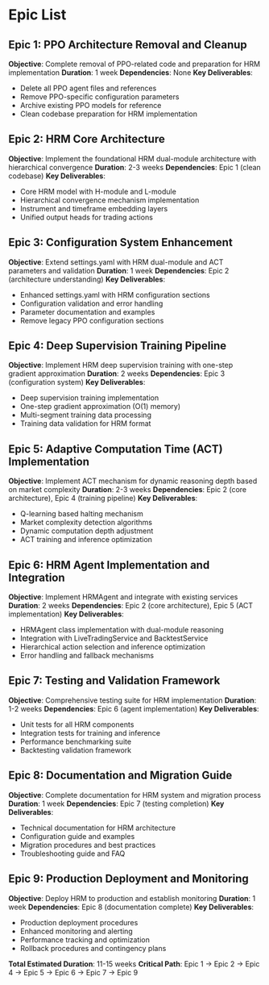 # Epic List

## Epic 1: PPO Architecture Removal and Cleanup

**Objective**: Complete removal of PPO-related code and preparation for HRM implementation
**Duration**: 1 week
**Dependencies**: None
**Key Deliverables**:

- Delete all PPO agent files and references
- Remove PPO-specific configuration parameters
- Archive existing PPO models for reference
- Clean codebase preparation for HRM implementation

## Epic 2: HRM Core Architecture

**Objective**: Implement the foundational HRM dual-module architecture with hierarchical convergence
**Duration**: 2-3 weeks
**Dependencies**: Epic 1 (clean codebase)
**Key Deliverables**:

- Core HRM model with H-module and L-module
- Hierarchical convergence mechanism implementation
- Instrument and timeframe embedding layers
- Unified output heads for trading actions

## Epic 3: Configuration System Enhancement

**Objective**: Extend settings.yaml with HRM dual-module and ACT parameters and validation
**Duration**: 1 week
**Dependencies**: Epic 2 (architecture understanding)
**Key Deliverables**:

- Enhanced settings.yaml with HRM configuration sections
- Configuration validation and error handling
- Parameter documentation and examples
- Remove legacy PPO configuration sections

## Epic 4: Deep Supervision Training Pipeline

**Objective**: Implement HRM deep supervision training with one-step gradient approximation
**Duration**: 2 weeks
**Dependencies**: Epic 3 (configuration system)
**Key Deliverables**:

- Deep supervision training implementation
- One-step gradient approximation (O(1) memory)
- Multi-segment training data processing
- Training data validation for HRM format

## Epic 5: Adaptive Computation Time (ACT) Implementation

**Objective**: Implement ACT mechanism for dynamic reasoning depth based on market complexity
**Duration**: 2-3 weeks
**Dependencies**: Epic 2 (core architecture), Epic 4 (training pipeline)
**Key Deliverables**:

- Q-learning based halting mechanism
- Market complexity detection algorithms
- Dynamic computation depth adjustment
- ACT training and inference optimization

## Epic 6: HRM Agent Implementation and Integration

**Objective**: Implement HRMAgent and integrate with existing services
**Duration**: 2 weeks
**Dependencies**: Epic 2 (core architecture), Epic 5 (ACT implementation)
**Key Deliverables**:

- HRMAgent class implementation with dual-module reasoning
- Integration with LiveTradingService and BacktestService
- Hierarchical action selection and inference optimization
- Error handling and fallback mechanisms

## Epic 7: Testing and Validation Framework

**Objective**: Comprehensive testing suite for HRM implementation
**Duration**: 1-2 weeks
**Dependencies**: Epic 6 (agent implementation)
**Key Deliverables**:

- Unit tests for all HRM components
- Integration tests for training and inference
- Performance benchmarking suite
- Backtesting validation framework

## Epic 8: Documentation and Migration Guide

**Objective**: Complete documentation for HRM system and migration process
**Duration**: 1 week
**Dependencies**: Epic 7 (testing completion)
**Key Deliverables**:

- Technical documentation for HRM architecture
- Configuration guide and examples
- Migration procedures and best practices
- Troubleshooting guide and FAQ

## Epic 9: Production Deployment and Monitoring

**Objective**: Deploy HRM to production and establish monitoring
**Duration**: 1 week
**Dependencies**: Epic 8 (documentation complete)
**Key Deliverables**:

- Production deployment procedures
- Enhanced monitoring and alerting
- Performance tracking and optimization
- Rollback procedures and contingency plans

**Total Estimated Duration**: 11-15 weeks
**Critical Path**: Epic 1 → Epic 2 → Epic 4 → Epic 5 → Epic 6 → Epic 7 → Epic 9
